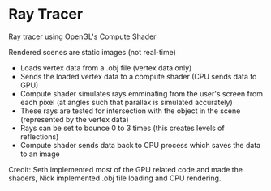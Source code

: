 # Ray Tracer
Ray tracer using OpenGL's Compute Shader

Rendered scenes are static images (not real-time)

- Loads vertex data from a .obj file (vertex data only)
- Sends the loaded vertex data to a compute shader (CPU sends data to GPU)
- Compute shader simulates rays emminating from the user's screen from each pixel (at angles such that parallax is simulated accurately)
- These rays are tested for intersection with the object in the scene (represented by the vertex data)
- Rays can be set to bounce 0 to 3 times (this creates levels of reflections)
- Compute shader sends data back to CPU process which saves the data to an image

Credit: Seth implemented most of the GPU related code and made the shaders, Nick implemented .obj file loading and CPU rendering.
